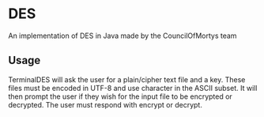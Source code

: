 # DES

An implementation of DES in Java made by the CouncilOfMortys team

## Usage

TerminalDES will ask the user for a plain/cipher text file and a key. These files must be encoded in UTF-8 and use character in the ASCII subset. It will then prompt the user if they wish
for the input file to be encrypted or decrypted. The user must respond with encrypt or decrypt.
